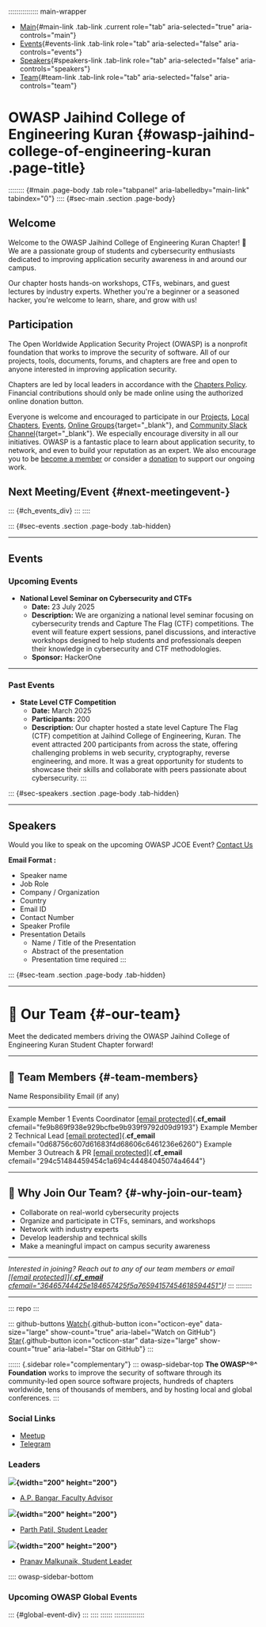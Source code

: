 ::::::::::::::: main-wrapper
- [Main](#div-main){#main-link .tab-link .current role="tab"
  aria-selected="true" aria-controls="main"}
- [Events](#div-events){#events-link .tab-link role="tab"
  aria-selected="false" aria-controls="events"}
- [Speakers](#div-speakers){#speakers-link .tab-link role="tab"
  aria-selected="false" aria-controls="speakers"}
- [Team](#div-team){#team-link .tab-link role="tab"
  aria-selected="false" aria-controls="team"}

# OWASP Jaihind College of Engineering Kuran {#owasp-jaihind-college-of-engineering-kuran .page-title}

:::::::: {#main .page-body .tab role="tabpanel" aria-labelledby="main-link" tabindex="0"}
:::: {#sec-main .section .page-body}
## Welcome

Welcome to the OWASP Jaihind College of Engineering Kuran Chapter! 🎉\
We are a passionate group of students and cybersecurity enthusiasts
dedicated to improving application security awareness in and around our
campus.

Our chapter hosts hands-on workshops, CTFs, webinars, and guest lectures
by industry experts. Whether you're a beginner or a seasoned hacker,
you're welcome to learn, share, and grow with us!

## Participation

The Open Worldwide Application Security Project (OWASP) is a nonprofit
foundation that works to improve the security of software. All of our
projects, tools, documents, forums, and chapters are free and open to
anyone interested in improving application security.

Chapters are led by local leaders in accordance with the [Chapters
Policy](../www-policy/operational/chapters-2.html). Financial
contributions should only be made online using the authorized online
donation button.

Everyone is welcome and encouraged to participate in our
[Projects](../projects/index.html), [Local
Chapters](../chapters/index.html), [Events](../events/index.html),
[Online
Groups](https://groups.google.com/a/owasp.com/){target="_blank"}, and
[Community Slack Channel](https://owasp.slack.com/){target="_blank"}. We
especially encourage diversity in all our initiatives. OWASP is a
fantastic place to learn about application security, to network, and
even to build your reputation as an expert. We also encourage you to be
[become a member](../membership/index.html) or consider a
[donation](../donate/index.html) to support our ongoing work.

## Next Meeting/Event {#next-meetingevent-}

::: {#ch_events_div}
:::
::::

::: {#sec-events .section .page-body .tab-hidden}

------------------------------------------------------------------------

## Events

### Upcoming Events

- **National Level Seminar on Cybersecurity and CTFs**
  - **Date:** 23 July 2025
  - **Description:** We are organizing a national level seminar focusing
    on cybersecurity trends and Capture The Flag (CTF) competitions. The
    event will feature expert sessions, panel discussions, and
    interactive workshops designed to help students and professionals
    deepen their knowledge in cybersecurity and CTF methodologies.
  - **Sponsor:** HackerOne

------------------------------------------------------------------------

### Past Events

- **State Level CTF Competition**
  - **Date:** March 2025
  - **Participants:** 200
  - **Description:** Our chapter hosted a state level Capture The Flag
    (CTF) competition at Jaihind College of Engineering, Kuran. The
    event attracted 200 participants from across the state, offering
    challenging problems in web security, cryptography, reverse
    engineering, and more. It was a great opportunity for students to
    showcase their skills and collaborate with peers passionate about
    cybersecurity.
:::

::: {#sec-speakers .section .page-body .tab-hidden}

------------------------------------------------------------------------

## Speakers

Would you like to speak on the upcoming OWASP JCOE Event? [Contact
Us](../cdn-cgi/l/email-protection.html#1060716264783e607164797c507f677163603e7f6277)

**Email Format :**

- Speaker name
- Job Role
- Company / Organization
- Country
- Email ID
- Contact Number
- Speaker Profile
- Presentation Details
  - Name / Title of the Presentation
  - Abstract of the presentation
  - Presentation time required
:::

::: {#sec-team .section .page-body .tab-hidden}

------------------------------------------------------------------------

# 👥 Our Team {#-our-team}

Meet the dedicated members driving the OWASP Jaihind College of
Engineering Kuran Student Chapter forward!

------------------------------------------------------------------------

## 🤝 Team Members {#-team-members}

  Name               Responsibility       Email (if any)
  ------------------ -------------------- ---------------------------------------------------------------------------------------------------------------------------
  Example Member 1   Events Coordinator   [\[email protected\]](../cdn-cgi/l/email-protection.html){.__cf_email__ cfemail="fe9b869f938e929bcfbe9b939f9792d09d9193"}
  Example Member 2   Technical Lead       [\[email protected\]](../cdn-cgi/l/email-protection.html){.__cf_email__ cfemail="0d68756c607d61683f4d68606c6461236e6260"}
  Example Member 3   Outreach & PR        [\[email protected\]](../cdn-cgi/l/email-protection.html){.__cf_email__ cfemail="294c51484459454c1a694c44484045074a4644"}

------------------------------------------------------------------------

## 🌟 Why Join Our Team? {#-why-join-our-team}

- Collaborate on real-world cybersecurity projects
- Organize and participate in CTFs, seminars, and workshops
- Network with industry experts
- Develop leadership and technical skills
- Make a meaningful impact on campus security awareness

------------------------------------------------------------------------

*Interested in joining? Reach out to any of our team members or email
[[\[email protected\]]{.__cf_email__
cfemail="36465744425e184657425f5a76594157454618594451"}](../cdn-cgi/l/email-protection.html#7a0a1b080e12540a1b0e13163a150d1b090a5415081d)!*
:::
::::::::

------------------------------------------------------------------------

::: repo
:::

::: github-buttons
[Watch](https://github.com/owasp/www-chapter-jaihind-college-of-engineering-kuran/subscription){.github-button
icon="octicon-eye" data-size="large" show-count="true"
aria-label="Watch on GitHub"}
[Star](https://github.com/owasp/www-chapter-jaihind-college-of-engineering-kuran){.github-button
icon="octicon-star" data-size="large" show-count="true"
aria-label="Star on GitHub"}
:::

:::::: {.sidebar role="complementary"}
::: owasp-sidebar-top
**The OWASP^®^ Foundation** works to improve the security of software
through its community-led open source software projects, hundreds of
chapters worldwide, tens of thousands of members, and by hosting local
and global conferences.
:::

### Social Links

- [Meetup](#)
- [Telegram](https://t.me/+6WX_quJRujAwYjE9)

### Leaders

**![](assets/bangar_sir.jpg){width="200" height="200"}**

- [A.P. Bangar, Faculty
  Advisor](../cdn-cgi/l/email-protection.html#8aebfaa4e8ebe4edebf8cae5fdebf9faa4e5f8ed)

**![](assets/parth_patil.jpg){width="200" height="200"}**

- [Parth Patil, Student
  Leader](../cdn-cgi/l/email-protection.html#3e4e5f4c4a56104e5f4a57527e51495f4d4e10514c59)

**![](assets/Pranav_Malkunaik.jpg){width="200" height="200"}**

- [Pranav Malkunaik, Student
  Leader](../cdn-cgi/l/email-protection.html#7a0a081b141b0c54171b16110f141b13113a150d1b090a5415081d)

:::: owasp-sidebar-bottom
### Upcoming OWASP Global Events

::: {#global-event-div}
:::
::::
::::::
:::::::::::::::
